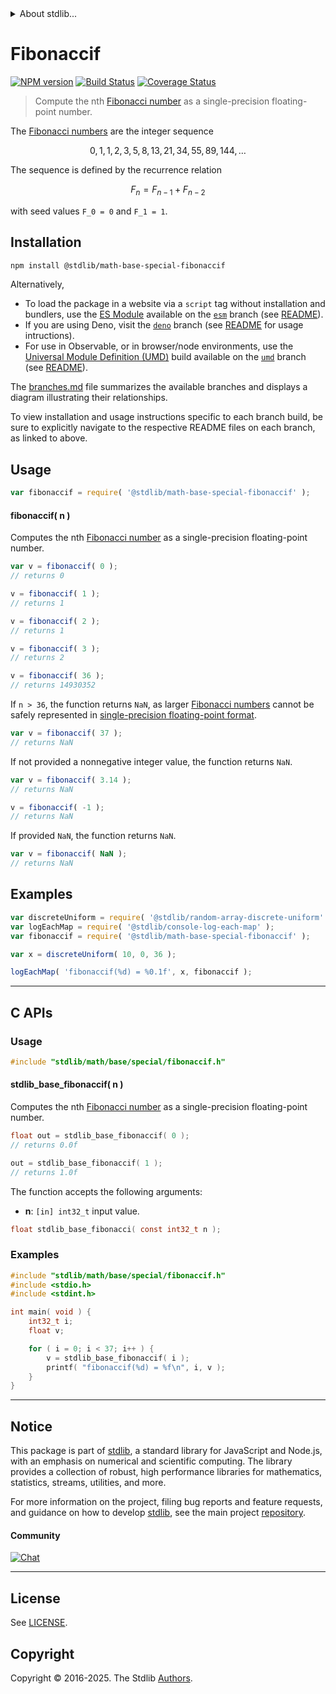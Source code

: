 <!--

@license Apache-2.0

Copyright (c) 2025 The Stdlib Authors.

Licensed under the Apache License, Version 2.0 (the "License");
you may not use this file except in compliance with the License.
You may obtain a copy of the License at

   http://www.apache.org/licenses/LICENSE-2.0

Unless required by applicable law or agreed to in writing, software
distributed under the License is distributed on an "AS IS" BASIS,
WITHOUT WARRANTIES OR CONDITIONS OF ANY KIND, either express or implied.
See the License for the specific language governing permissions and
limitations under the License.

-->


<details>
  <summary>
    About stdlib...
  </summary>
  <p>We believe in a future in which the web is a preferred environment for numerical computation. To help realize this future, we've built stdlib. stdlib is a standard library, with an emphasis on numerical and scientific computation, written in JavaScript (and C) for execution in browsers and in Node.js.</p>
  <p>The library is fully decomposable, being architected in such a way that you can swap out and mix and match APIs and functionality to cater to your exact preferences and use cases.</p>
  <p>When you use stdlib, you can be absolutely certain that you are using the most thorough, rigorous, well-written, studied, documented, tested, measured, and high-quality code out there.</p>
  <p>To join us in bringing numerical computing to the web, get started by checking us out on <a href="https://github.com/stdlib-js/stdlib">GitHub</a>, and please consider <a href="https://opencollective.com/stdlib">financially supporting stdlib</a>. We greatly appreciate your continued support!</p>
</details>

# Fibonaccif

[![NPM version][npm-image]][npm-url] [![Build Status][test-image]][test-url] [![Coverage Status][coverage-image]][coverage-url] <!-- [![dependencies][dependencies-image]][dependencies-url] -->

> Compute the nth [Fibonacci number][fibonacci-number] as a single-precision floating-point number.

<section class="intro">

The [Fibonacci numbers][fibonacci-number] are the integer sequence

<!-- <equation class="equation" label="eq:fibonacci_sequence" align="center" raw="0, 1, 1, 2, 3, 5, 8, 13, 21, 34, 55, 89, 144, \ldots" alt="Fibonacci sequence"> -->

```math
0, 1, 1, 2, 3, 5, 8, 13, 21, 34, 55, 89, 144, \ldots
```

<!-- </equation> -->

The sequence is defined by the recurrence relation

<!-- <equation class="equation" label="eq:fibonacci_recurrence_relation" align="center" raw="F_n = F_{n-1} + F_{n-2}" alt="Fibonacci sequence recurrence relation"> -->

```math
F_n = F_{n-1} + F_{n-2}
```

<!-- </equation> -->

with seed values `F_0 = 0` and `F_1 = 1`.

</section>

<!-- /.intro -->

<section class="installation">

## Installation

```bash
npm install @stdlib/math-base-special-fibonaccif
```

Alternatively,

-   To load the package in a website via a `script` tag without installation and bundlers, use the [ES Module][es-module] available on the [`esm`][esm-url] branch (see [README][esm-readme]).
-   If you are using Deno, visit the [`deno`][deno-url] branch (see [README][deno-readme] for usage intructions).
-   For use in Observable, or in browser/node environments, use the [Universal Module Definition (UMD)][umd] build available on the [`umd`][umd-url] branch (see [README][umd-readme]).

The [branches.md][branches-url] file summarizes the available branches and displays a diagram illustrating their relationships.

To view installation and usage instructions specific to each branch build, be sure to explicitly navigate to the respective README files on each branch, as linked to above.

</section>

<section class="usage">

## Usage

```javascript
var fibonaccif = require( '@stdlib/math-base-special-fibonaccif' );
```

#### fibonaccif( n )

Computes the nth [Fibonacci number][fibonacci-number] as a single-precision floating-point number.

```javascript
var v = fibonaccif( 0 );
// returns 0

v = fibonaccif( 1 );
// returns 1

v = fibonaccif( 2 );
// returns 1

v = fibonaccif( 3 );
// returns 2

v = fibonaccif( 36 );
// returns 14930352
```

If `n > 36`, the function returns `NaN`, as larger [Fibonacci numbers][fibonacci-number] cannot be safely represented in [single-precision floating-point format][ieee754].

```javascript
var v = fibonaccif( 37 );
// returns NaN
```

If not provided a nonnegative integer value, the function returns `NaN`.

```javascript
var v = fibonaccif( 3.14 );
// returns NaN

v = fibonaccif( -1 );
// returns NaN
```

If provided `NaN`, the function returns `NaN`.

```javascript
var v = fibonaccif( NaN );
// returns NaN
```

</section>

<!-- /.usage -->

<section class="notes">

</section>

<!-- /.notes -->

<section class="examples">

## Examples

<!-- eslint no-undef: "error" -->

```javascript
var discreteUniform = require( '@stdlib/random-array-discrete-uniform' );
var logEachMap = require( '@stdlib/console-log-each-map' );
var fibonaccif = require( '@stdlib/math-base-special-fibonaccif' );

var x = discreteUniform( 10, 0, 36 );

logEachMap( 'fibonaccif(%d) = %0.1f', x, fibonaccif );
```

</section>

<!-- /.examples -->

<!-- C interface documentation. -->

* * *

<section class="c">

## C APIs

<!-- Section to include introductory text. Make sure to keep an empty line after the intro `section` element and another before the `/section` close. -->

<section class="intro">

</section>

<!-- /.intro -->

<!-- C usage documentation. -->

<section class="usage">

### Usage

```c
#include "stdlib/math/base/special/fibonaccif.h"
```

#### stdlib_base_fibonaccif( n )

Computes the nth [Fibonacci number][fibonacci-number] as a single-precision floating-point number.

```c
float out = stdlib_base_fibonaccif( 0 );
// returns 0.0f

out = stdlib_base_fibonaccif( 1 );
// returns 1.0f
```

The function accepts the following arguments:

-   **n**: `[in] int32_t` input value.

```c
float stdlib_base_fibonacci( const int32_t n );
```

</section>

<!-- /.usage -->

<!-- C API usage notes. Make sure to keep an empty line after the `section` element and another before the `/section` close. -->

<section class="notes">

</section>

<!-- /.notes -->

<!-- C API usage examples. -->

<section class="examples">

### Examples

```c
#include "stdlib/math/base/special/fibonaccif.h"
#include <stdio.h>
#include <stdint.h>

int main( void ) {
    int32_t i;
    float v;

    for ( i = 0; i < 37; i++ ) {
        v = stdlib_base_fibonaccif( i );
        printf( "fibonaccif(%d) = %f\n", i, v );
    }
}
```

</section>

<!-- /.examples -->

</section>

<!-- /.c -->

<!-- Section for related `stdlib` packages. Do not manually edit this section, as it is automatically populated. -->

<section class="related">

</section>

<!-- /.related -->

<!-- Section for all links. Make sure to keep an empty line after the `section` element and another before the `/section` close. -->


<section class="main-repo" >

* * *

## Notice

This package is part of [stdlib][stdlib], a standard library for JavaScript and Node.js, with an emphasis on numerical and scientific computing. The library provides a collection of robust, high performance libraries for mathematics, statistics, streams, utilities, and more.

For more information on the project, filing bug reports and feature requests, and guidance on how to develop [stdlib][stdlib], see the main project [repository][stdlib].

#### Community

[![Chat][chat-image]][chat-url]

---

## License

See [LICENSE][stdlib-license].


## Copyright

Copyright &copy; 2016-2025. The Stdlib [Authors][stdlib-authors].

</section>

<!-- /.stdlib -->

<!-- Section for all links. Make sure to keep an empty line after the `section` element and another before the `/section` close. -->

<section class="links">

[npm-image]: http://img.shields.io/npm/v/@stdlib/math-base-special-fibonaccif.svg
[npm-url]: https://npmjs.org/package/@stdlib/math-base-special-fibonaccif

[test-image]: https://github.com/stdlib-js/math-base-special-fibonaccif/actions/workflows/test.yml/badge.svg?branch=main
[test-url]: https://github.com/stdlib-js/math-base-special-fibonaccif/actions/workflows/test.yml?query=branch:main

[coverage-image]: https://img.shields.io/codecov/c/github/stdlib-js/math-base-special-fibonaccif/main.svg
[coverage-url]: https://codecov.io/github/stdlib-js/math-base-special-fibonaccif?branch=main

<!--

[dependencies-image]: https://img.shields.io/david/stdlib-js/math-base-special-fibonaccif.svg
[dependencies-url]: https://david-dm.org/stdlib-js/math-base-special-fibonaccif/main

-->

[chat-image]: https://img.shields.io/gitter/room/stdlib-js/stdlib.svg
[chat-url]: https://app.gitter.im/#/room/#stdlib-js_stdlib:gitter.im

[stdlib]: https://github.com/stdlib-js/stdlib

[stdlib-authors]: https://github.com/stdlib-js/stdlib/graphs/contributors

[umd]: https://github.com/umdjs/umd
[es-module]: https://developer.mozilla.org/en-US/docs/Web/JavaScript/Guide/Modules

[deno-url]: https://github.com/stdlib-js/math-base-special-fibonaccif/tree/deno
[deno-readme]: https://github.com/stdlib-js/math-base-special-fibonaccif/blob/deno/README.md
[umd-url]: https://github.com/stdlib-js/math-base-special-fibonaccif/tree/umd
[umd-readme]: https://github.com/stdlib-js/math-base-special-fibonaccif/blob/umd/README.md
[esm-url]: https://github.com/stdlib-js/math-base-special-fibonaccif/tree/esm
[esm-readme]: https://github.com/stdlib-js/math-base-special-fibonaccif/blob/esm/README.md
[branches-url]: https://github.com/stdlib-js/math-base-special-fibonaccif/blob/main/branches.md

[stdlib-license]: https://raw.githubusercontent.com/stdlib-js/math-base-special-fibonaccif/main/LICENSE

[fibonacci-number]: https://en.wikipedia.org/wiki/Fibonacci_number

[ieee754]: https://en.wikipedia.org/wiki/IEEE_754-1985

<!-- <related-links> -->

<!-- </related-links> -->

</section>

<!-- /.links -->
